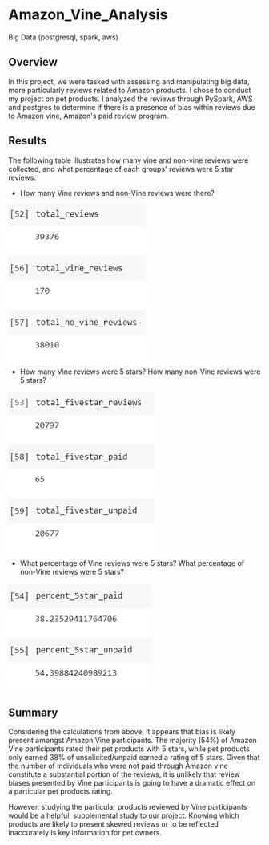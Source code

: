 # Amazon_Vine_Analysis
Big Data (postgresql, spark, aws)

## Overview
In this project, we were tasked with assessing and manipulating big data, more particularly reviews related to Amazon products. I chose to conduct my project on pet products. I analyzed the reviews through PySpark, AWS and postgres to determine if there is a presence of bias within reviews due to Amazon vine, Amazon's paid review program. 

## Results
The following table illustrates how many vine and non-vine reviews were collected, and what percentage of each groups' reviews were 5 star reviews.

* How many Vine reviews and non-Vine reviews were there?

![bullet_1.png](/Resources/bullet_1.png) 

* How many Vine reviews were 5 stars? How many non-Vine reviews were 5 stars?

![bullet_2.png](/Resources/bullet_2.png)

* What percentage of Vine reviews were 5 stars? What percentage of non-Vine reviews were 5 stars?

![bullet_3.png](/Resources/bullet_3.png)

## Summary
Considering the calculations from above, it appears that bias is likely present amongst Amazon Vine participants. The majority (54%) of Amazon Vine participants rated their pet products with 5 stars, while pet products only earned 38% of unsolicited/unpaid earned a rating of 5 stars. Given that the number of individuals who were not paid through Amazon vine constitute a substantial portion of the reviews, it is unlikely that review biases presented by Vine participants is going to have a dramatic effect on a particular pet products rating. 

However, studying the particular products reviewed by Vine participants would be a helpful, supplemental study to our project. Knowing which products are likely to present skewed reviews or to be reflected inaccurately is key information for pet owners.
